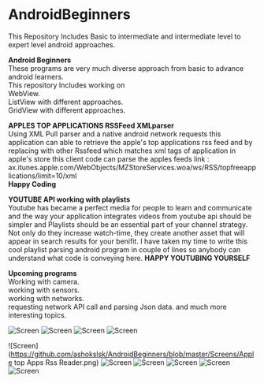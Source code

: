 # AndroidBeginners
This Repository Includes Basic to intermediate and intermediate level to expert level android approaches.

**Android Beginners**  
These programs are very much diverse approach from basic to advance android learners.  
This repository Includes working on   
WebView.  
ListView with different approaches.  
GridView with different approaches.  

**APPLES TOP APPLICATIONS RSSFeed XMLparser**  
Using XML Pull parser and a native android network requests this application can able to retrieve the apple's top applications rss feed and by replacing with other Rssfeed which matches xml tags of application in apple's store this client code can parse the apples feeds link : ax.itunes.apple.com/WebObjects/MZStoreServices.woa/ws/RSS/topfreeapplications/limit=10/xml   
**Happy Coding**

**YOUTUBE API working with playlists**  
Youtube has became a perfect media for people to learn and communicate and the way your application integrates videos from youtube api should be simpler and Playlists should be an essential part of your channel strategy. Not only do they increase watch-time, they create another asset that will appear in search results for your benifit. I have taken my time to write this cool playlist parsing android program in couple of lines so anybody can understand what code is conveying here.
**HAPPY YOUTUBING YOURSELF**  
  
  **Upcoming programs**  
  Working with camera.  
  working with sensors.  
  working with networks.  
  requesting network API call and parsing Json data.
  and much more interesting topics.

![Screen](https://github.com/ashokslsk/AndroidBeginners/blob/master/Screens/Youtubeplaylist%20/playlistIndex%202%20.png)
![Screen](https://github.com/ashokslsk/AndroidBeginners/blob/master/Screens/Youtubeplaylist%20/playlist%20with%20button.png)
![Screen](https://github.com/ashokslsk/AndroidBeginners/blob/master/Screens/Youtubeplaylist%20/playlist.png)
![Screen](https://github.com/ashokslsk/AndroidBeginners/blob/master/Screens/Youtubeplaylist%20/Single%20Video.png)

![Screen](https://github.com/ashokslsk/AndroidBeginners/blob/master/Screens/Apple top Apps Rss Reader.png)
![Screen](https://github.com/ashokslsk/AndroidBeginners/blob/master/Screens/webview.png)
![Screen](https://github.com/ashokslsk/AndroidBeginners/blob/master/Screens/1webview.png)
![Screen](https://github.com/ashokslsk/AndroidBeginners/blob/master/Screens/Gridview.png)
![Screen](https://github.com/ashokslsk/AndroidBeginners/blob/master/Screens/Listview.png)
![Screen](https://github.com/ashokslsk/AndroidBeginners/blob/master/Screens/programatic%20Grid%20view.png)
